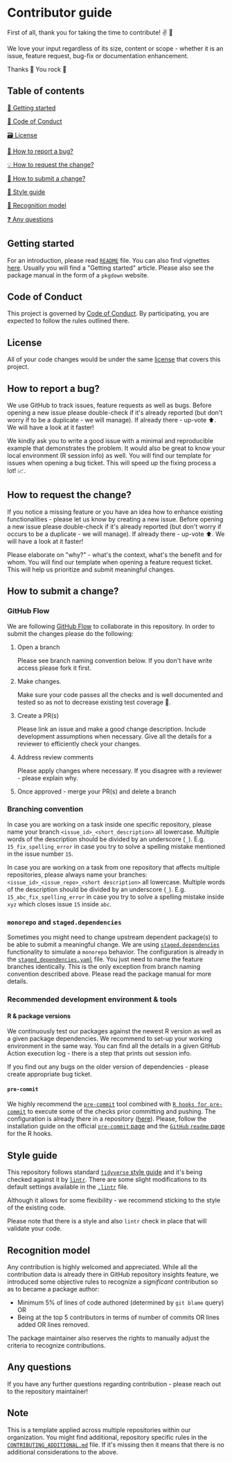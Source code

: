 # Contributor guide

First of all, thank you for taking the time to contribute! ✌️ 🎉

We love your input regardless of its size, content or scope - whether it is an issue, feature request, bug-fix or documentation enhancement.

Thanks 🙏 You rock 🤘

## Table of contents

[👶 Getting started](#getting-started)

[📔 Code of Conduct](#code-of-conduct)

[🗃 License](#license)

[🐛 How to report a bug?](#how-to-report-a-bug)

[💡 How to request the change?](#how-to-request-the-change)

[🚩 How to submit a change?](#how-to-submit-a-change)

[👗 Style guide](#style-guide)

[🧐 Recognition model](#recognition-model)

[❓ Any questions](#any-questions)

## Getting started

For an introduction, please read [`README`](README.md) file. You can also find vignettes [here](vignettes/). Usually you will find a "Getting started" article. Please also see the package manual in the form of a `pkgdown` website.

## Code of Conduct

This project is governed by [Code of Conduct](CODE_OF_CONDUCT.md). By participating, you are expected to follow the rules outlined there.

## License

All of your code changes would be under the same [license](LICENSE) that covers this project.

## How to report a bug?

We use GitHub to track issues, feature requests as well as bugs. Before opening a new issue please double-check if it's already reported (but don't worry if  to be a duplicate - we will manage). If already there - up-vote ⬆️. We will have a look at it faster!

We kindly ask you to write a good issue with a minimal and reproducible example that demonstrates the problem. It would also be great to know your local environment (R session info) as well. You will find our template for issues when opening a bug ticket. This will speed up the fixing process a lot! 📈.

## How to request the change?

If you notice a missing feature or you have an idea how to enhance existing functionalities - please let us know by creating a new issue. Before opening a new issue please double-check if it's already reported (but don't worry if occurs to be a duplicate - we will manage). If already there - up-vote ⬆️. We will have a look at it faster!

Please elaborate on "why?" - what's the context, what's the benefit and for whom. You will find our template when opening a feature request ticket. This will help us prioritize and submit meaningful changes.

## How to submit a change?

### GitHub Flow

We are following [GitHub Flow](https://docs.github.com/en/get-started/quickstart/github-flow) to collaborate in this repository. In order to submit the changes please do the following:

1. Open a branch

    Please see branch naming convention below. If you don't have write access please fork it first.

1. Make changes.

     Make sure your code passes all the checks and is well documented and tested so as not to decrease existing test coverage 💪.

1. Create a PR(s)

    Please link an issue and make a good change description. Include development assumptions when necessary. Give all the details for a reviewer to efficiently check your changes.

1. Address review comments

    Please apply changes where necessary. If you disagree with a reviewer - please explain why.

1. Once approved - merge your PR(s) and delete a branch

### Branching convention

In case you are working on a task inside one specific repository, please name your branch `<issue_id>_<short_description>` all lowercase. Multiple words of the description should be divided by an underscore (`_`). E.g. `15_fix_spelling_error` in case you try to solve a spelling mistake mentioned in the issue number `15`.

In case you are working on a task from one repository that affects multiple repositories, please always name your branches: `<issue_id>_<issue_repo>_<short description>` all lowercase. Multiple words of the description should be divided by an underscore (`_`). E.g. `15_abc_fix_spelling_error` in case you try to solve a spelling mistake inside `xyz` which closes issue `15` inside `abc`.

### `monorepo` and `staged.dependencies`

Sometimes you might need to change upstream dependent package(s) to be able to submit a meaningful change. We are using [`staged.dependencies`](https://github.com/openpharma/staged.dependencies) functionality to simulate a `monorepo` behavior. The configuration is already in the [`staged_dependencies.yaml`](staged_dependencies.yaml) file. You just need to name the feature branches identically. This is the only exception from branch naming convention described above. Please read the package manual for more details.

### Recommended development environment & tools

#### R & package versions

We continuously test our packages against the newest R version as well as a given package dependencies. We recommend to set-up your working environment in the same way. You can find all the details in a given GitHub Action execution log - there is a step that prints out session info.

If you find out any bugs on the older version of dependencies - please create appropriate bug ticket.

#### `pre-commit`

We highly recommend the [`pre-commit`](https://pre-commit.com/) tool combined with [`R hooks for pre-commit`](https://github.com/lorenzwalthert/precommit) to execute some of the checks prior committing and pushing. The configuration is already there in a repository ([here](.pre-commit-config.yaml)). Please, follow the installation guide on the official [`pre-commit` page](https://github.com/lorenzwalthert/precommit) and the [`GitHub` `readme` page](https://github.com/lorenzwalthert/precommit#installation) for the R hooks.

## Style guide

This repository follows standard [`tidyverse` style guide](https://style.tidyverse.org/) and it's being checked against it by [`lintr`](https://github.com/r-lib/lintr). There are some slight modifications to its default settings available in the [`.lintr`](.lintr) file.

Although it allows for some flexibility - we recommend sticking to the style of the existing code.

Please note that there is a style and also `lintr` check in place that will validate your code.

## Recognition model

Any contribution is highly welcomed and appreciated. While all the contribution data is already there in GitHub repository insights feature, we introduced some objective rules to recognize a _significant_ contribution so as to became a package author:

- Minimum 5% of lines of code authored (determined by `git blame` query) OR
- Being at the top 5 contributors in terms of number of commits OR lines added OR lines removed.

The package maintainer also reserves the rights to manually adjust the criteria to recognize contributions.

## Any questions

If you have any further questions regarding contribution - please reach out to the repository maintainer!

## Note

This is a template applied across multiple repositories within our organization. You might find additional, repository specific rules in the [`CONTRIBUTING_ADDITIONAL.md`](CONTRIBUTING_ADDITIONAL.md) file. If it's missing then it means that there is no additional considerations to the above.
